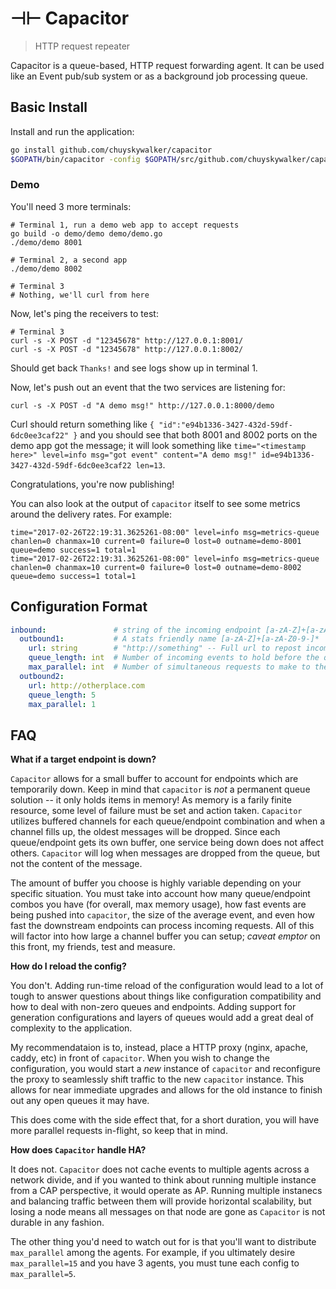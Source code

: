 # ⊣⊢ Capacitor
> HTTP request repeater

Capacitor is a queue-based, HTTP request forwarding agent. It can be used like an Event pub/sub system or as a background job processing queue.

## Basic Install

Install and run the application:
```bash
go install github.com/chuyskywalker/capacitor
$GOPATH/bin/capacitor -config $GOPATH/src/github.com/chuyskywalker/capacitor/config.yml
```

### Demo

You'll need 3 more terminals:

```
# Terminal 1, run a demo web app to accept requests
go build -o demo/demo demo/demo.go
./demo/demo 8001

# Terminal 2, a second app
./demo/demo 8002

# Terminal 3
# Nothing, we'll curl from here
```

Now, let's ping the receivers to test:

```
# Terminal 3
curl -s -X POST -d "12345678" http://127.0.0.1:8001/
curl -s -X POST -d "12345678" http://127.0.0.1:8002/
```

Should get back `Thanks!` and see logs show up in terminal 1.

Now, let's push out an event that the two services are listening for:

```
curl -s -X POST -d "A demo msg!" http://127.0.0.1:8000/demo
```

Curl should return something like `{ "id":"e94b1336-3427-432d-59df-6dc0ee3caf22" }` and you should see that both 8001 and 8002 ports on the demo app got the message; it will look something like `time="<timestamp here>" level=info msg="got event" content="A demo msg!" id=e94b1336-3427-432d-59df-6dc0ee3caf22 len=13`.

Congratulations, you're now publishing!

You can also look at the output of `capacitor` itself to see some metrics around the delivery rates. For example:

```
time="2017-02-26T22:19:31.3625261-08:00" level=info msg=metrics-queue chanlen=0 chanmax=10 current=0 failure=0 lost=0 outname=demo-8001 queue=demo success=1 total=1
time="2017-02-26T22:19:31.3625261-08:00" level=info msg=metrics-queue chanlen=0 chanmax=10 current=0 failure=0 lost=0 outname=demo-8002 queue=demo success=1 total=1
```

## Configuration Format

```yaml
inbound:               # string of the incoming endpoint [a-zA-Z]+[a-zA-Z0-9-]*
  outbound1:           # A stats friendly name [a-zA-Z]+[a-zA-Z0-9-]*
    url: string        # "http://something" -- Full url to repost incoming requests
    queue_length: int  # Number of incoming events to hold before the queue will cycle items off the end
    max_parallel: int  # Number of simultaneous requests to make to the URL end point
  outbound2:
    url: http://otherplace.com
    queue_length: 5
    max_parallel: 1        
```
## FAQ

**What if a target endpoint is down?**

`Capacitor` allows for a small buffer to account for endpoints which are temporarily down. Keep in mind that `capacitor` is _not_ a permanent queue solution -- it only holds items in memory! As memory is a farily finite resource, some level of failure must be set and action taken. `Capacitor` utilizes buffered channels for each queue/endpoint combination and when a channel fills up, the oldest messages will be dropped. Since each queue/endpoint gets its own buffer, one service being down does not affect others. `Capacitor` will log when messages are dropped from the queue, but not the content of the message.

The amount of buffer you choose is highly variable depending on your specific situation. You must take into account how many queue/endpoint combos you have (for overall, max memory usage), how fast events are being pushed into `capacitor`, the size of the average event, and even how fast the downstream endpoints can process incoming requests. All of this will factor into how large a channel buffer you can setup; _caveat emptor_ on this front, my friends, test and measure.

**How do I reload the config?**

You don't. Adding run-time reload of the configuration would lead to a lot of tough to answer questions about things like configuration compatibility and how to deal with non-zero queues and endpoints. Adding support for generation configurations and layers of queues would add a great deal of complexity to the application.

My recommendataion is to, instead, place a HTTP proxy (nginx, apache, caddy, etc) in front of `capacitor`. When you wish to change the configuration, you would start a _new_ instance of `capacitor` and reconfigure the proxy to seamlessly shift traffic to the new `capacitor` instance. This allows for near immediate upgrades and allows for the old instance to finish out any open queues it may have.

This does come with the side effect that, for a short duration, you will have more parallel requests in-flight, so keep that in mind.

**How does `Capacitor` handle HA?**

It does not. `Capacitor` does not cache events to multiple agents across a network divide, and if you wanted to think about running multiple instance from a CAP perspective, it would operate as AP. Running multiple instanecs and balancing traffic between them will provide horizontal scalability, but losing a node means all messages on that node are gone as `Capacitor` is not durable in any fashion.

The other thing you'd need to watch out for is that you'll want to distribute `max_parallel` among the agents. For example, if you ultimately desire `max_parallel=15` and you have 3 agents, you must tune each config to `max_parallel=5`.
